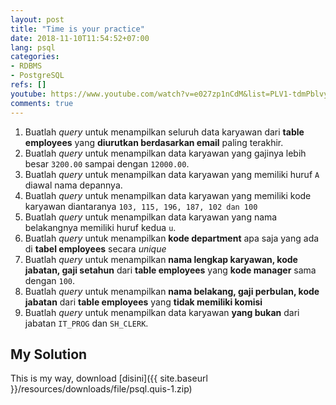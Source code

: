 ```yaml
---
layout: post
title: "Time is your practice"
date: 2018-11-10T11:54:52+07:00
lang: psql
categories:
- RDBMS
- PostgreSQL
refs: []
youtube: https://www.youtube.com/watch?v=e027zp1nCdM&list=PLV1-tdmPblvypZXSk2GC932nludT345xk&index=11
comments: true
---
```


1. Buatlah _query_ untuk menampilkan seluruh data karyawan dari **table employees** yang **diurutkan berdasarkan email** paling terakhir.
2. Buatlah _query_ untuk menampilkan data karyawan yang gajinya lebih besar `3200.00` sampai dengan `12000.00`.
3. Buatlah _query_ untuk menampilkan data karyawan yang memiliki huruf `A` diawal nama depannya.
4. Buatlah _query_ untuk menampilkan data karyawan yang memiliki kode karyawan diantaranya `103, 115, 196, 187, 102 dan 100`
5. Buatlah _query_ untuk menampilkan data karyawan yang nama belakangnya memiliki huruf kedua `u`.
6. Buatlah _query_ untuk menampilkan **kode department** apa saja yang ada di **tabel employees** secara _unique_
7. Buatlah _query_ untuk menampilkan **nama lengkap karyawan, kode jabatan, gaji setahun** dari **table employees** yang **kode manager** sama dengan `100`.
8. Buatlah _query_ untuk menampilkan **nama belakang, gaji perbulan, kode jabatan** dari **table employees** yang **tidak memiliki komisi**
9. Buatlah _query_ untuk menampilkan data karyawan **yang bukan** dari jabatan `IT_PROG` dan `SH_CLERK`.

## My Solution

This is my way, download [disini]({{ site.baseurl }}/resources/downloads/file/psql.quis-1.zip)